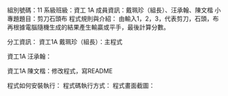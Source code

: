 組別號碼：11
系級班級：資工 1A 
成員資訊：戴珮珍（組長）、汪承翰、陳文楷
小專題題目：剪刀石頭布
程式規則與介紹：
由輸入1，2，3，代表剪刀，石頭，布再根據電腦隨機生成的結果產生輸贏或平手，最後計算分數。



分工資訊：
資工1A 戴珮珍（組長）：主程式

資工1A 汪承翰：

資工1A 陳文楷：修改程式，寫README

程式如何安裝執行：
程式碼執行方式：
程式畫面截圖：
